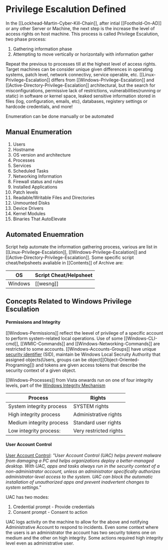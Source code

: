 # Privilege Escalution Defined

In the [[Lockhead-Martin-Cyber-Kill-Chain]], after intial [[Foothold-On-AD]] or any other Server or Machine, the next step is the increase the level of access rights on host machine. This process is called Privilege Escalution, two phase process:
1. Gathering information phase 
2. Attempting to move vertically or horizontally with information gather

Repeat the previous to processes till at the highest level of access rights.
Target machines can be consider unique given differences in operating systems, patch level, network connectivy, service operable, etc. [[Linux-Privilege-Escalation]] differs from [[Windows-Privilege-Escalation]] and [[Active-Directory-Privilege-Escalation]] architectural, but the search for misconfigurations, permissive lack of restrictions, vulnerabilities(running or static) in software or kernel space, leaked sensitive information stored in files (log, configuration, emails, etc), databases, registery settings or hardcode credentials, and more!

Enumeration can be done manually or be automated

## Manual Enumeration 

1. Users
2. Hostname
3. OS version and architecture
4. Processes
5. Services
6. Scheduled Tasks
7. Networking Information
8. Firewall status and rules
9. Installed Applications
10. Patch levels
11. Readable/Writable Files and Directories
12. Unmounted Disks
13. Device Drivers
14. Kernel Modules
15. Binaries That AutoElevate

## Automated Enuemration

Script help automate the information gathering process, various are list in [[Linux-Privilege-Escalation]], [[Windows-Privilege-Escalation]] and [[Active-Directory-Privilege-Escalation]]. Some specific script cheat/helpsheets avaliable in [[Contents]] of Archive are:

OS | Script Cheat/Helpsheet
--- | ---
Windows | [[wesng]]


## Concepts Related to Windows Privilege Esculation

#### Permissions and Integrity

[[Windows-Permissions]] reflect the leevel of privilege of a specific account to perform system-related local operations. Use of some [[Windows-CLI-cmd]], [[WMIC-Commands]] and [[Windows-Networking-Commands]] are restricted to some accounts. [[Windows-Accounts-Groups]] have unique [security identifier](https://docs.microsoft.com/en-us/windows/win32/secauthz/security-identifiers) (SID), maintain be Windows Local Secruity Authority that assigned objects(Users, groups can be object[[Object-Oriented-Programing]]) and tokens are given access tokens that describe the security context of a given object.

[[Windows-Processes]] from Vista onwards run on one of four integrity levels, part of the [Windows Integrity Mechanism](https://docs.microsoft.com/en-us/previous-versions/dotnet/articles/bb625957(v=msdn.10)?redirectedfrom=MSDN)

Process | Rights
--- | ---
System integrity process | SYSTEM rights
High integrity process | Administrative rights
Medium integrity process |  Standard user rights
Low integrity process: | Very restricted rights 

#### User Account Control
[User Account Control](https://docs.microsoft.com/en-us/windows/security/identity-protection/user-account-control/user-account-control-overview): *"User Account Control (UAC) helps prevent malware from damaging a PC and helps organizations deploy a better-managed desktop. With UAC, apps and tasks always run in the security context of a non-administrator account, unless an administrator specifically authorizes administrator-level access to the system. UAC can block the automatic installation of unauthorized apps and prevent inadvertent changes to system settings."*

UAC has two modes:
1. Credential prompt - Provide credentials
2. Consent prompt - Consent to action

UAC logs activity on the machine to allow for the above and notifying Administrative Account to respond to incidents. Even some context where the users is an administrator the account has two security tokens one  on medium and the other on high integrity. Some actions required high integrity  level even as administrative user.